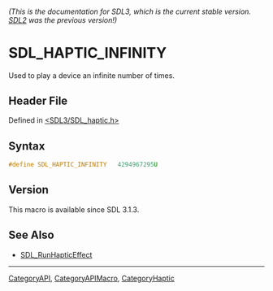 ###### (This is the documentation for SDL3, which is the current stable version. [SDL2](https://wiki.libsdl.org/SDL2/) was the previous version!)
# SDL_HAPTIC_INFINITY

Used to play a device an infinite number of times.

## Header File

Defined in [<SDL3/SDL_haptic.h>](https://github.com/libsdl-org/SDL/blob/main/include/SDL3/SDL_haptic.h)

## Syntax

```c
#define SDL_HAPTIC_INFINITY   4294967295U
```

## Version

This macro is available since SDL 3.1.3.

## See Also

- [SDL_RunHapticEffect](SDL_RunHapticEffect)

----
[CategoryAPI](CategoryAPI), [CategoryAPIMacro](CategoryAPIMacro), [CategoryHaptic](CategoryHaptic)

